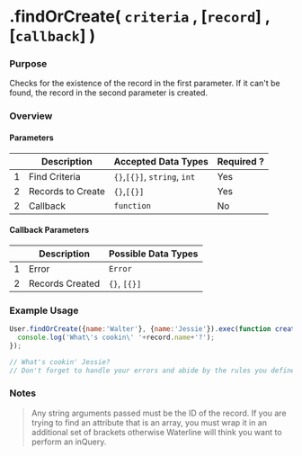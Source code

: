 # .findOrCreate( `criteria` , [`record`] , [`callback`] )
### Purpose
Checks for the existence of the record in the first parameter.  If it can't be found, the record in the second parameter is created.

### Overview
#### Parameters

|   |     Description     | Accepted Data Types | Required ? |
|---|---------------------|---------------------|------------|
| 1 |    Find Criteria    | `{}`,`[{}]`, `string`, `int`  | Yes |
| 2 |  Records to Create  | `{}`,`[{}]`          |  Yes  |
| 2 |     Callback        | `function`           | No        |

#### Callback Parameters

|   |     Description     | Possible Data Types |
|---|---------------------|---------------------|
| 1 |  Error              | `Error`             |
| 2 |  Records Created    | `{}`, `[{}]`        |

### Example Usage

```javascript
User.findOrCreate({name:'Walter'}, {name:'Jessie'}).exec(function createFindCB(err, record){
  console.log('What\'s cookin\' '+record.name+'?');
});

// What's cookin' Jessie?
// Don't forget to handle your errors and abide by the rules you defined in your model

```
### Notes
> Any string arguments passed must be the ID of the record.
> If you are trying to find an attribute that is an array, you must wrap it in an additional set of brackets otherwise Waterline will think you want to perform an inQuery.


<docmeta name="uniqueID" value="findOrCreate760631">
<docmeta name="methodType" value="mcm">
<docmeta name="importance" value="undefined">
<docmeta name="displayName" value=".findOrCreate()">

